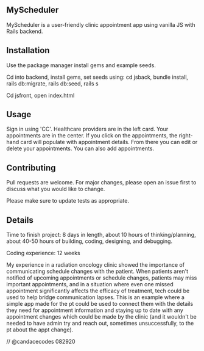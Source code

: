## MyScheduler 

MyScheduler is a user-friendly clinic appointment app using vanilla JS with Rails backend. 

## Installation

Use the package manager install gems and example seeds.

Cd into backend, install gems, set seeds using: cd jsback, bundle install, rails db:migrate, rails db:seed, rails s 

Cd jsfront, open index.html 

## Usage 

Sign in using 'CC'. Healthcare providers are in the left card. Your appointments are in the center. If you click on the appointments, the right-hand card will populate with appointment details. From there you can edit or delete your appointments. You can also add appointments. 

## Contributing

Pull requests are welcome. For major changes, please open an issue first to discuss what you would like to change.

Please make sure to update tests as appropriate.

## Details 

Time to finish project: 8 days in length, about 10 hours of thinking/planning, about 40-50 hours of building, coding, designing, and debugging. 

Coding experience: 12 weeks 

My experience in a radiation oncology clinic showed the importance of communicating schedule changes with the patient. When patients aren't notified of upcoming appointments or schedule changes, patients may miss important appointments, and in a situation where even one missed appointment significantly affects the efficacy of treatment, tech could be used to help bridge communication lapses. This is an example where a simple app made for the pt could be used to connect them with the details they need for appointment information and staying up to date with any appointment changes which could be made by the clinic (and it wouldn't be needed to have admin try and reach out, sometimes unsuccessfully, to the pt about the appt change).


// @candacecodes 082920 
